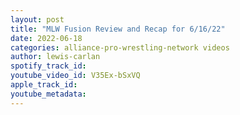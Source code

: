 ```yaml
---
layout: post
title: "MLW Fusion Review and Recap for 6/16/22"
date: 2022-06-18
categories: alliance-pro-wrestling-network videos
author: lewis-carlan
spotify_track_id: 
youtube_video_id: V35Ex-bSxVQ
apple_track_id: 
youtube_metadata: 
---
```

